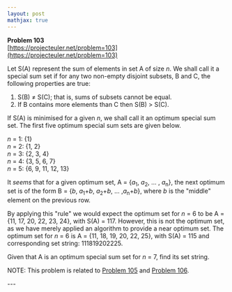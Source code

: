 ```yaml
---
layout: post
mathjax: true
---
```

**Problem 103**  
[https://projecteuler.net/problem=103](https://projecteuler.net/problem=103)

<p>Let S(A) represent the sum of elements in set A of size <i>n</i>. We shall call it a special sum set if for any two non-empty disjoint subsets, B and C, the following properties are true:</p>
<ol><li>S(B) ≠ S(C); that is, sums of subsets cannot be equal.</li>
<li>If B contains more elements than C then S(B) &gt; S(C).</li>
</ol><p>If S(A) is minimised for a given <i>n</i>, we shall call it an optimum special sum set. The first five optimum special sum sets are given below.</p>
<p class="margin_left"><i>n</i> = 1: {1}<br /><i>n</i> = 2: {1, 2}<br /><i>n</i> = 3: {2, 3, 4}<br /><i>n</i> = 4: {3, 5, 6, 7}<br /><i>n</i> = 5: {6, 9, 11, 12, 13}</p>
<p>It <i>seems</i> that for a given optimum set, A = {<i>a</i><sub>1</sub>, <i>a</i><sub>2</sub>, ... , <i>a</i><sub>n</sub>}, the next optimum set is of the form B = {<i>b</i>, <i>a</i><sub>1</sub>+<i>b</i>, <i>a</i><sub>2</sub>+<i>b</i>, ... ,<i>a</i><sub>n</sub>+<i>b</i>}, where <i>b</i> is the "middle" element on the previous row.</p>
<p>By applying this "rule" we would expect the optimum set for <i>n</i> = 6 to be A = {11, 17, 20, 22, 23, 24}, with S(A) = 117. However, this is not the optimum set, as we have merely applied an algorithm to provide a near optimum set. The optimum set for <i>n</i> = 6 is A = {11, 18, 19, 20, 22, 25}, with S(A) = 115 and corresponding set string: 111819202225.</p>
<p>Given that A is an optimum special sum set for <i>n</i> = 7, find its set string.</p>
<p class="smaller">NOTE: This problem is related to <a href="problem=105">Problem 105</a> and <a href="problem=106">Problem 106</a>.</p>
---
